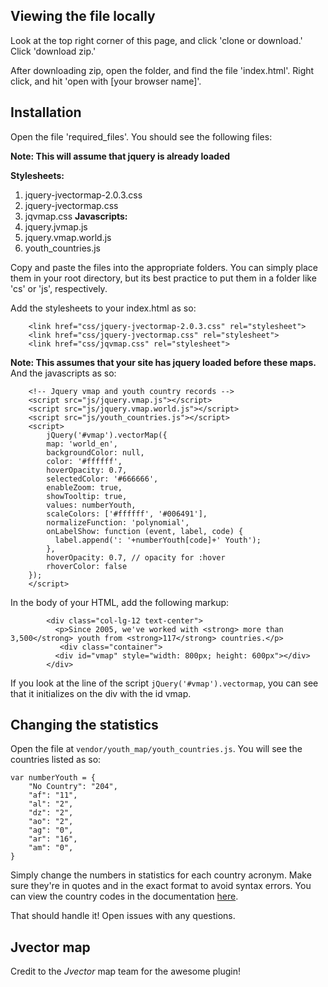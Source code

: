 ## Viewing the file locally

Look at the top right corner of this page, and click 'clone or download.' Click 'download zip.'

After downloading zip, open the folder, and find the file 'index.html'. Right click, and hit 'open with [your browser name]'.

## Installation

Open the file 'required_files'. You should see the following files:

**Note: This will assume that jquery is already loaded**

**Stylesheets:** <br>
1. jquery-jvectormap-2.0.3.css
2. jquery-jvectormap.css
3. jqvmap.css
**Javascripts:** <br>
4. jquery.jvmap.js
5. jquery.vmap.world.js
6. youth_countries.js

Copy and paste the files into the appropriate folders. You can simply place them in your root directory, but its best practice to put them in a folder like 'cs' or 'js', respectively.

Add the stylesheets to your index.html as so:
```
    <link href="css/jquery-jvectormap-2.0.3.css" rel="stylesheet">
    <link href="css/jquery-jvectormap.css" rel="stylesheet">
    <link href="css/jqvmap.css" rel="stylesheet">
```

**Note: This assumes that your site has jquery loaded before these maps.**
And the javascripts as so:
```
    <!-- Jquery vmap and youth country records -->
    <script src="js/jquery.vmap.js"></script>
    <script src="js/jquery.vmap.world.js"></script>
    <script src="js/youth_countries.js"></script>
    <script>
        jQuery('#vmap').vectorMap({
        map: 'world_en',
        backgroundColor: null,
        color: '#ffffff',
        hoverOpacity: 0.7,
        selectedColor: '#666666',
        enableZoom: true,
        showTooltip: true,
        values: numberYouth,
        scaleColors: ['#ffffff', '#006491'],
        normalizeFunction: 'polynomial',
        onLabelShow: function (event, label, code) {
          label.append(': '+numberYouth[code]+' Youth');
        },            
        hoverOpacity: 0.7, // opacity for :hover
        rhoverColor: false
    });
    </script>
```

In the body of your HTML, add the following markup:
```
        <div class="col-lg-12 text-center">
          <p>Since 2005, we've worked with <strong> more than 3,500</strong> youth from <strong>117</strong> countries.</p>
           <div class="container">
          <div id="vmap" style="width: 800px; height: 600px"></div>
        </div>
```

If you look at the line of the script `jQuery('#vmap').vectormap`, you can see that it initializes on the div with the id vmap.


## Changing the statistics

Open the file at `vendor/youth_map/youth_countries.js`. You will see the countries listed as so:

```
var numberYouth = {
    "No Country": "204",
    "af": "11",
    "al": "2",
    "dz": "2",
    "ao": "2",
    "ag": "0",
    "ar": "16",
    "am": "0",
}
```


Simply change the numbers in statistics for each country acronym. Make sure they're in quotes and in the exact format to avoid syntax errors. You can view the country codes in the documentation [here](http://jvectormap.com/maps/world/world/).

That should handle it! Open issues with any questions.


## Jvector map
Credit to the *Jvector* map team for the awesome plugin!